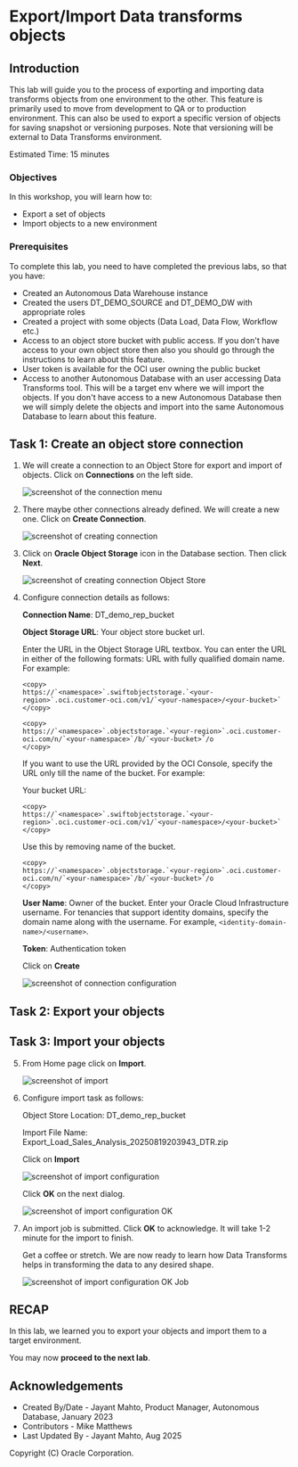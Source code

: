 # Export/Import Data transforms objects


## Introduction

This lab will guide you to the process of exporting and importing data transforms objects from one environment to the other. This feature is primarily used to move from development to QA or to production environment. This can also be used to export a specific version of objects for saving snapshot or versioning purposes. Note that versioning will be external to Data Transforms environment.

Estimated Time: 15 minutes

### Objectives

In this workshop, you will learn how to:
-   Export a set of objects
-	Import objects to a new environment

### Prerequisites

To complete this lab, you need to have completed the previous labs, so that you have:

- Created an Autonomous Data Warehouse instance
- Created the users DT\_DEMO\_SOURCE and DT\_DEMO\_DW with appropriate roles
- Created a project with some objects (Data Load, Data Flow, Workflow etc.)
- Access to an object store bucket with public access. If you don't have access to your own object store then also you should go through the instructions to learn about this feature.
- User token is available for the OCI user owning the public bucket
- Access to another Autonomous Database with an user accessing Data Transforms tool. This will be a target env where we will import the objects. If you don't have access to a new Autonomous Database then we will simply delete the objects and import into the same Autonomous Database to learn about this feature.

## Task 1: Create an object store connection

1.  We will create a connection to an Object Store for export and import of objects. Click on **Connections** on the left side.

    ![screenshot of the connection menu](../overview/images/image17_transform_conn.png)

2.  There maybe other connections already defined. We will create a new one. Click on **Create Connection**.

    ![screenshot of creating connection](../overview/images/image_dt_003_create_connection.png)

3.  Click on **Oracle Object Storage** icon in the Database section. Then click **Next**.

    ![screenshot of creating connection Object Store](../overview/images/image_dt_003_1_create_connection_ObjectStore.png)

4. Configure connection details as follows:

    **Connection Name**: DT\_demo\_rep\_bucket

    **Object Storage URL**: Your object store bucket url. 

    Enter the URL in the Object Storage URL textbox. You can enter the URL in either of the following formats:
    URL with fully qualified domain name.
    For example:

    ```
    <copy>
    https://`<namespace>`.swiftobjectstorage.`<your-region>`.oci.customer-oci.com/v1/`<your-namespace>/<your-bucket>`
    </copy>
    ```

    ```
    <copy>
    https://`<namespace>`.objectstorage.`<your-region>`.oci.customer-oci.com/n/`<your-namespace>`/b/`<your-bucket>`/o
    </copy>
    ```
    
    If you want to use the URL provided by the OCI Console, specify the URL only till the name of the bucket.
    For example:

    Your bucket URL:
    ```
    <copy>
    https://`<namespace>`.swiftobjectstorage.`<your-region>`.oci.customer-oci.com/v1/`<your-namespace>/<your-bucket>`
    </copy>
    ```

    Use this by removing name of the bucket.
    ```
    <copy>
    https://`<namespace>`.objectstorage.`<your-region>`.oci.customer-oci.com/n/`<your-namespace>`/b/`<your-bucket>`/o
    </copy>
    ```
    
    **User Name**: Owner of the bucket. Enter your Oracle Cloud Infrastructure username. For tenancies that support identity domains, specify the domain name along with the username. For example, `<identity-domain-name>/<username>`.

    **Token**: Authentication token

    Click on **Create**

    ![screenshot of connection configuration](../overview/images/image_dt_004_create_connection_config.png)



## Task 2: Export your objects


## Task 3: Import your objects

5. From Home page click on **Import**.

    ![screenshot of import](images/image_dt_005_create_import.png)

6. Configure import task as follows:

    Object Store Location: DT\_demo\_rep\_bucket

    Import File Name: Export\_Load\_Sales\_Analysis\_20250819203943\_DTR.zip

    Click on **Import**

    ![screenshot of import configuration](images/image_dt_006_create_import_config.png)

    Click **OK** on the next dialog.

    ![screenshot of import configuration OK](images/image_dt_007_create_import_config_OK.png)

7. An import job is submitted. Click **OK** to acknowledge. It will take 1-2 minute for the import to finish. 

    Get a coffee or stretch. We are now ready to learn how Data Transforms helps in transforming the data to any desired shape.

    ![screenshot of import configuration OK Job](images/image_dt_008_create_import_config_OK_job.png)

## RECAP

In this lab, we learned you to export your objects and import them to a target environment.

You may now **proceed to the next lab**.

## Acknowledgements

- Created By/Date - Jayant Mahto, Product Manager, Autonomous Database, January 2023
- Contributors - Mike Matthews
- Last Updated By - Jayant Mahto, Aug 2025

Copyright (C)  Oracle Corporation.

